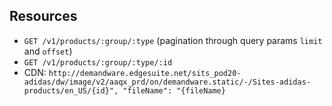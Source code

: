 ## Resources
* `GET /v1/products/:group/:type` (pagination through query params `limit` and `offset`)
* `GET /v1/products/:group/:type/:id`
* CDN: `http://demandware.edgesuite.net/sits_pod20-adidas/dw/image/v2/aaqx_prd/on/demandware.static/-/Sites-adidas-products/en_US/{id}", "fileName": "{fileName}`
